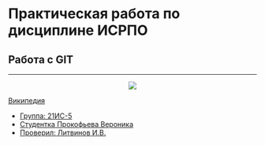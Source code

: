 # Практическая работа по дисциплине ИСРПО
## Работа с GIT 
-----
<p align="center"> <img src="https://encrypted-tbn0.gstatic.com/images?q=tbn:ANd9GcTnbNx5QvRACvud8D-Of7Et56mTUmpVqL85mB3SDIic&s" src=width="300"> </p>

<p> <a href="https://ru.wikipedia.org/wiki/%D0%A1%D0%B0%D0%B9%D1%82"> Википедия </p>

* Группа: 21ИС-5
* Студентка Прокофьева Вероника
* Проверил: Литвинов И.В.
